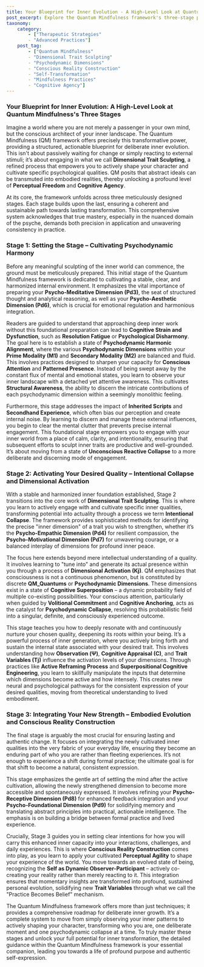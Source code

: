 ```yaml
---
title: Your Blueprint for Inner Evolution - A High-Level Look at Quantum Mindfulness's Three Stages
post_excerpt: Explore the Quantum Mindfulness framework's three-stage process for deliberate inner evolution. Learn how to prepare your mind, actively cultivate desired psychological dimensions, and integrate these new strengths for lasting personal transformation, moving beyond passive observation to become an active architect of your inner world.
taxonomy:
    category:
        - ["Therapeutic Strategies"
        - "Advanced Practices"]
    post_tag:
        - ["Quantum Mindfulness"
        - "Dimensional Trait Sculpting"
        - "Psychodynamic Dimensions"
        - "Conscious Reality Construction"
        - "Self-Transformation"
        - "Mindfulness Practices"
        - "Cognitive Agency"]
---
```

### Your Blueprint for Inner Evolution: A High-Level Look at Quantum Mindfulness's Three Stages

Imagine a world where you are not merely a passenger in your own mind, but the conscious architect of your inner landscape. The Quantum Mindfulness (QM) framework offers precisely this transformative power, providing a structured, actionable blueprint for deliberate inner evolution. This isn't about passively waiting for change or simply reacting to external stimuli; it’s about engaging in what we call **Dimensional Trait Sculpting**, a refined process that empowers you to actively shape your character and cultivate specific psychological qualities. QM posits that abstract ideals can be transmuted into embodied realities, thereby unlocking a profound level of **Perceptual Freedom** and **Cognitive Agency**.

At its core, the framework unfolds across three meticulously designed stages. Each stage builds upon the last, ensuring a coherent and sustainable path towards lasting transformation. This comprehensive system acknowledges that true mastery, especially in the nuanced domain of the psyche, demands both precision in application and unwavering consistency in practice.

### Stage 1: Setting the Stage – Cultivating Psychodynamic Harmony

Before any meaningful sculpting of the inner world can commence, the ground must be meticulously prepared. This initial stage of the Quantum Mindfulness framework is dedicated to cultivating a stable, clear, and harmonized internal environment. It emphasizes the vital importance of preparing your **Psycho-Meditative Dimension (Pd3)**, the seat of structured thought and analytical reasoning, as well as your **Psycho-Aesthetic Dimension (Pd6)**, which is crucial for emotional regulation and harmonious integration.

Readers are guided to understand that approaching deep inner work without this foundational preparation can lead to **Cognitive Strain and Dysfunction**, such as **Resolution Fatigue** or **Psychological Disharmony**. The goal here is to establish a state of **Psychodynamic Harmonic Alignment**, where the various **Psychodynamic Dimensions** within your **Prime Modality (M1)** and **Secondary Modality (M2)** are balanced and fluid. This involves practices designed to sharpen your capacity for **Conscious Attention** and **Patterned Presence**. Instead of being swept away by the constant flux of mental and emotional states, you learn to observe your inner landscape with a detached yet attentive awareness. This cultivates **Structural Awareness**, the ability to discern the intricate contributions of each psychodynamic dimension within a seemingly monolithic feeling.

Furthermore, this stage addresses the impact of **Inherited Scripts** and **Secondhand Experience**, which often bias our perception and create internal noise. By learning to discern and manage these external influences, you begin to clear the mental clutter that prevents precise internal engagement. This foundational stage empowers you to engage with your inner world from a place of calm, clarity, and intentionality, ensuring that subsequent efforts to sculpt inner traits are productive and well-grounded. It’s about moving from a state of **Unconscious Reactive Collapse** to a more deliberate and discerning mode of engagement.

### Stage 2: Activating Your Desired Quality – Intentional Collapse and Dimensional Activation

With a stable and harmonized inner foundation established, Stage 2 transitions into the core work of **Dimensional Trait Sculpting**. This is where you learn to actively engage with and cultivate specific inner qualities, transforming potential into actuality through a process we term **Intentional Collapse**. The framework provides sophisticated methods for identifying the precise "inner dimension" of a trait you wish to strengthen, whether it’s the **Psycho-Empathic Dimension (Pd4)** for resilient compassion, the **Psycho-Motivational Dimension (Pd7)** for unwavering courage, or a balanced interplay of dimensions for profound inner peace.

The focus here extends beyond mere intellectual understanding of a quality. It involves learning to "tune into" and generate its actual presence within you through a process of **Dimensional Activation (Kj)**. QM emphasizes that consciousness is not a continuous phenomenon, but is constituted by discrete **QM_Quantums** or **Psychodynamic Dimensions**. These dimensions exist in a state of **Cognitive Superposition** – a dynamic probability field of multiple co-existing possibilities. Your conscious attention, particularly when guided by **Volitional Commitment** and **Cognitive Anchoring**, acts as the catalyst for **Psychodynamic Collapse**, resolving this probabilistic field into a singular, definite, and consciously experienced outcome.

This stage teaches you how to deeply resonate with and continuously nurture your chosen quality, deepening its roots within your being. It’s a powerful process of inner generation, where you actively bring forth and sustain the internal state associated with your desired trait. This involves understanding how **Observation (Ψ)**, **Cognitive Appraisal (C)**, and **Trait Variables (Tj)** influence the activation levels of your dimensions. Through practices like **Active Reframing Process** and **Superpositional Cognitive Engineering**, you learn to skillfully manipulate the inputs that determine which dimensions become active and how intensely. This creates new neural and psychological pathways for the consistent expression of your desired qualities, moving from theoretical understanding to lived embodiment.

### Stage 3: Integrating Your New Strength – Embodied Evolution and Conscious Reality Construction

The final stage is arguably the most crucial for ensuring lasting and authentic change. It focuses on integrating the newly cultivated inner qualities into the very fabric of your everyday life, ensuring they become an enduring part of who you are rather than fleeting experiences. It’s not enough to experience a shift during formal practice; the ultimate goal is for that shift to become a natural, consistent expression.

This stage emphasizes the gentle art of settling the mind after the active cultivation, allowing the newly strengthened dimension to become more accessible and spontaneously expressed. It involves refining your **Psycho-Receptive Dimension (Pd8)** for enhanced feedback integration and your **Psycho-Foundational Dimension (Pd9)** for solidifying memory and translating abstract principles into practical, actionable intelligence. The emphasis is on building a bridge between formal practice and lived experience.

Crucially, Stage 3 guides you in setting clear intentions for how you will carry this enhanced inner capacity into your interactions, challenges, and daily experiences. This is where **Conscious Reality Construction** comes into play, as you learn to apply your cultivated **Perceptual Agility** to shape your experience of the world. You move towards an evolved state of being, recognizing the **Self as Dynamic Observer-Participant** – actively co-creating your reality rather than merely reacting to it. This integration ensures that momentary insights are transformed into profound, sustained personal evolution, solidifying new **Trait Variables** through what we call the "Practice Becomes Belief" mechanism.

The Quantum Mindfulness framework offers more than just techniques; it provides a comprehensive roadmap for deliberate inner growth. It’s a complete system to move from simply observing your inner patterns to actively shaping your character, transforming who you are, one deliberate moment and one psychodynamic collapse at a time. To truly master these stages and unlock your full potential for inner transformation, the detailed guidance within the Quantum Mindfulness framework is your essential companion, leading you towards a life of profound purpose and authentic self-expression.